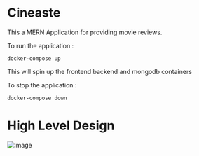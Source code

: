 # Cineaste

This a MERN Application for providing movie reviews.

To run the application :
```
docker-compose up
```

This will spin up the frontend backend and mongodb containers

To stop the application :

```
docker-compose down
```

# High Level Design 

![image](https://github.com/user-attachments/assets/448c77ea-5cdf-420e-b198-5f7e9b9a0073)



